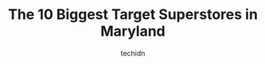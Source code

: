 ---
layout: ampstory
image: https://i0.wp.com/paketmu.com/wp-content/uploads/2023/06/target-0-in-maryland-1686367731.jpeg?resize=640,853
author: techidn
featured: false
description: Explore the diverse Target Superstore scene in Maryland, home to an incredible selection of 10 establishments catering to every taste. Whether youre in search of iconic favorites or undisco
title: The 10 Biggest Target Superstores in Maryland
cover:
   title: The 10 Biggest Target Superstores in Maryland
   subtitle: RICKPATE
   background: https://paketmu.com/wp-content/uploads/2023/06/target-0-in-maryland-1686367731.jpeg

pages: 
 - layout: thirds
   top: <h1>#1 Target</h1>
   bottom: "<p>Really clean location with friendly staff and wide open aisles. Very easy to find what you need and the staff can direct you as well. Everything was in stock and this is </p>"
   background: https://paketmu.com/wp-content/uploads/2023/06/target-1-in-maryland-1686367732.jpeg
   backgroundblur: true
 - layout: thirds
   top: <h1>#2 Target</h1>
   bottom: "<p>I always love shopping at the Target on Boston Street. I love shopping at all of the targets. Really, I think that theyre constantly improving their customer service and</p>"
   background: https://paketmu.com/wp-content/uploads/2023/06/target-2-in-maryland-1686367733.jpeg
   cta:
      link: https://paketmu.com/the-10-biggest-target-superstores-in-maryland/
      text: The 10 Biggest Target Superstores in Maryland
 - layout: thirds
   top: <h1>#3 Target</h1>
   bottom: "<p>Each agent I interacted with was helpful and genuinely interested in being thoughtful. Care and pride in their job was evident. My check-out agent was especially delightf</p>"
   background: https://paketmu.com/wp-content/uploads/2023/06/target-3-in-maryland-1686367733.jpeg
   cta:
      link: https://paketmu.com/the-10-biggest-target-superstores-in-maryland/
      text: The 10 Biggest Target Superstores in Maryland
 - layout: thirds
   top: <h1>#4 Target</h1>
   bottom: "<p>5700 Bou Ave, Rockville, MD 20852, United States</p>"
   background: https://images.unsplash.com/photo-1540457036297-448b6b99e91c?ixlib=rb-4.0.3&ixid=MnwxMjA3fDB8MHxwaG90by1wYWdlfHx8fGVufDB8fHx8&auto=format&fit=crop&w=640&h=853&q=80
   cta:
      link: https://paketmu.com/the-10-biggest-target-superstores-in-maryland/
      text: The 10 Biggest Target Superstores in Maryland
 - layout: thirds
   top: <h1>#5 Target</h1>
   bottom: "<p>20908 Frederick Rd, Germantown, MD 20876, United States</p>"
   background: https://images.unsplash.com/photo-1488554378835-f7acf46e6c98?ixlib=rb-4.0.3&ixid=MnwxMjA3fDB8MHxwaG90by1wYWdlfHx8fGVufDB8fHx8&auto=format&fit=crop&w=640&h=853&q=80
   cta:
      link: https://paketmu.com/the-10-biggest-target-superstores-in-maryland/
      text: The 10 Biggest Target Superstores in Maryland
 - layout: thirds
   top: <h1>#6 Target</h1>
   bottom: "<p>1238 Putty Hill Ave, Towson, MD 21286, United States</p>"
   background: https://images.unsplash.com/photo-1484589065579-248aad0d8b13?ixlib=rb-4.0.3&ixid=MnwxMjA3fDB8MHxwaG90by1wYWdlfHx8fGVufDB8fHx8&auto=format&fit=crop&w=640&h=853&q=80
   cta:
      link: https://paketmu.com/the-10-biggest-target-superstores-in-maryland/
      text: The 10 Biggest Target Superstores in Maryland
 - layout: thirds
   top: <h1>#7 Target</h1>
   bottom: "<p>12000 Cherry Hill Rd, Silver Spring, MD 20904, United States</p>"
   background: https://images.unsplash.com/photo-1534312527009-56c7016453e6?ixlib=rb-4.0.3&ixid=MnwxMjA3fDB8MHxwaG90by1wYWdlfHx8fGVufDB8fHx8&auto=format&fit=crop&w=640&h=853&q=80
   cta:
      link: https://paketmu.com/the-10-biggest-target-superstores-in-maryland/
      text: The 10 Biggest Target Superstores in Maryland
 - layout: thirds
   middle: Continue reading...
   background: https://images.unsplash.com/photo-1462556791646-c201b8241a94?ixlib=rb-4.0.3&ixid=MnwxMjA3fDB8MHxwaG90by1wYWdlfHx8fGVufDB8fHx8&auto=format&fit=crop&w=640&h=853&q=80
   cta:
      link: https://paketmu.com/the-10-biggest-target-superstores-in-maryland/
      text: The 10 Biggest Target Superstores in Maryland
      
---